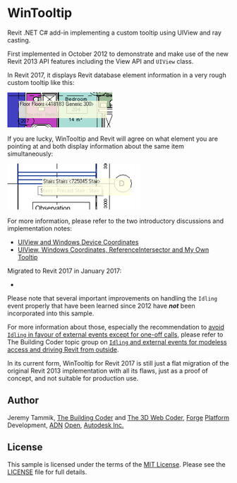 # WinTooltip

Revit .NET C# add-in implementing a custom tooltip using UIView and ray casting.

First implemented in October 2012 to demonstrate and make use of the new Revit 2013 API features including the View API and `UIView` class.

In Revit 2017, it displays Revit database element information in a very rough custom tooltip like this:

![WinTooltip custom tooltip in Revit](img/wintooltip_2017_single.png "WinTooltip custom tooltip in Revit")

If you are lucky, WinTooltip and Revit will agree on what element you are pointing at and both display information about the same item simultaneously:

![Simultaneous Revit and WinTooltip tooltips](img/wintooltip_2017_duplicate.png "Simultaneous Revit and WinTooltip tooltips")

For more information, please refer to the two introductory discussions and implementation notes:

- [UIView and Windows Device Coordinates](http://thebuildingcoder.typepad.com/blog/2012/06/uiview-and-windows-device-coordinates.html)
- [UIView, Windows Coordinates, ReferenceIntersector and My Own Tooltip](http://thebuildingcoder.typepad.com/blog/2012/10/uiview-windows-coordinates-referenceintersector-and-my-own-tooltip.html)

Migrated to Revit 2017 in January 2017:

- []()

Please note that several important improvements on handling the `Idling` event properly that have been learned since 2012 have <b><i>not</i></b> been incorporated into this sample.

For more information about those, especially the recommendation
to [avoid `Idling` in favour of external events except for one-off calls](http://thebuildingcoder.typepad.com/blog/2013/12/replacing-an-idling-event-handler-by-an-external-event.html),
please refer to The Building Coder topic group
on [`Idling` and external events for modeless access and driving Revit from outside](http://thebuildingcoder.typepad.com/blog/about-the-author.html#5.28).

In its current form, WinTooltip for Revit 2017 is still just a flat migration of the original Revit 2013 implementation with all its flaws, just as a proof of concept, and not suitable for production use.


## Author

Jeremy Tammik,
[The Building Coder](http://thebuildingcoder.typepad.com) and
[The 3D Web Coder](http://the3dwebcoder.typepad.com),
[Forge](http://forge.autodesk.com) [Platform](https://developer.autodesk.com) Development,
[ADN](http://www.autodesk.com/adn)
[Open](http://www.autodesk.com/adnopen),
[Autodesk Inc.](http://www.autodesk.com)


## License

This sample is licensed under the terms of the [MIT License](http://opensource.org/licenses/MIT).
Please see the [LICENSE](LICENSE) file for full details.

